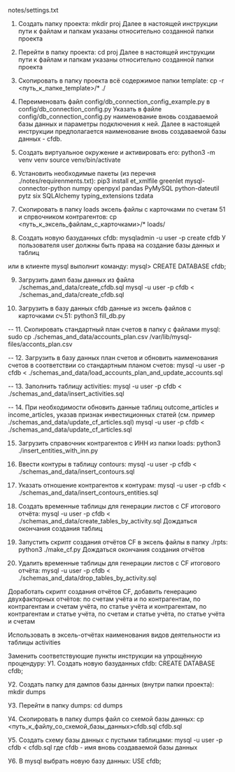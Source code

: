 notes/settings.txt
1. Создать папку проекта:
mkdir proj
Далее в настоящей инструкции пути к файлам и папкам указаны относительно созданной папки проекта

2. Перейти в папку проекта:
cd proj
Далее в настоящей инструкции пути к файлам и папкам указаны относительно созданной папки проекта

3. Скопировать в папку проекта всё содержимое папки template:
cp -r <путь_к_папке_template>/* ./

4. Переименовать файл config/db_connection_config_example.py в config/db_connection_config.py
Указать в файле config/db_connection_config.py наименование вновь создаваемой базы данных и
параметры подключения к ней.
Далее в настоящей инструкции предполагается наименование вновь создаваемой базы данных - cfdb.

5. Создать виртуальное окружение и активировать его:
python3 -m venv venv
source venv/bin/activate

6. Установить необходимые пакеты (из перечня ./notes/requirenments.txt):
pip3 install et_xmlfile greenlet mysql-connector-python numpy openpyxl pandas PyMySQL python-dateutil pytz six SQLAlchemy typing_extensions tzdata

7. Скопировать в папку loads эксель файлы с карточками по счетам 51 и спрвочником контрагентов:
cp <путь_к_эксель_файлам_с_карточками>/* loads/

8. Создать новую базуданных cfdb:
mysqladmin -u user -p create cfdb
У пользователя user должны быть права на создание базы данных и таблиц

или в клиенте mysql выполнит команду:
mysql> CREATE DATABASE cfdb;

9. Загрузить дамп базы данных из файла ./schemas_and_data/create_cfdb.sql
mysql -u user -p cfdb < ./schemas_and_data/create_cfdb.sql

10. Загрузить в базу данных cfdb данные из эксель файлов с карточками сч.51:
python3 fill_db.py

-- 11. Скопировать стандартный план счетов в папку с файлами mysql:
sudo cp ./schemas_and_data/accounts_plan.csv /var/lib/mysql-files/acconts_plan.csv

-- 12. Загрузить в базу данных план счетов и обновить наименования счетов в соответствии со стандартным планом счетов:
mysql -u user -p cfdb < ./schemas_and_data/load_accounts_plan_and_update_accounts.sql

-- 13. Заполнить таблицу activities:
mysql -u user -p cfdb < ./schemas_and_data/insert_activities.sql

-- 14. При необходимости обновить данные таблиц outcome_articles и income_articles, указав признак инвестиционных статей (см. пример ./schemas_and_data/update_cf_articles.sql)
mysql -u user -p cfdb < ./schemas_and_data/update_cf_articles.sql

15. Загрузить справочник контрагентов с ИНН из папки loads:
python3 ./insert_entities_with_inn.py

16. Ввести контуры в таблицу contours:
mysql -u user -p cfdb < ./schemas_and_data/insert_contours.sql

17. Указать отношение контрагентов к контурам:
mysql -u user -p cfdb < ./schemas_and_data/insert_contours_entities.sql

18. Создать временные таблицы для генерации листов с CF итогового отчёта:
mysql -u user -p cfdb < ./schemas_and_data/create_tables_by_activity.sql
Дождаться окончания создания таблиц

19. Запустить скрипт создания отчётов CF в эксель файлы в папку ./rpts:
python3 ./make_cf.py
Дождаться окончания создания отчётов

20. Удалить временные таблицы для генерации листов с CF итогового отчёта:
mysql -u user -p cfdb < ./schemas_and_data/drop_tables_by_activity.sql










Доработать скрипт создания отчётов CF, добавить генерацию двухфакторных отчётов:
по счетам учёта и по контрагентам,
по контрагентам и счетам учёта,
по статье учёта и контрагентам,
по контрагентам и статье учёта,
по счетам и статье учёта,
по статье учёта и счетам

Использовать в эксель-отчётах наименования видов деятельности из таблицы activities





Заменить соответствующие пункты инструкции на упрощённую процендуру:
У1. Создать новую базуданных cfdb:
CREATE DATABASE cfdb;

У2. Создать папку для дампов базы данных (внутри папки проекта):
mkdir dumps

У3. Перейти в папку dumps:
cd dumps

У4. Скопировать в папку dumps файл со схемой базы данных:
cp <путь_к_файлу_со_схемой_базы_данных>cfdb.sql cfdb.sql

У5. Создать схему базы данных с пустыми таблицами:
mysql -u user -p cfdb < cfdb.sql
где cfdb - имя вновь создаваемой базы данных

У6. В mysql выбрать новую базу данных:
USE cfdb;

